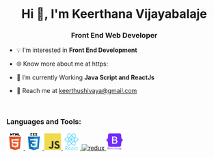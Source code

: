 <h1 align="center">Hi 👋, I'm Keerthana Vijayabalaje</h1>
<h3 align="center">Front End Web Developer</h3>

- 💡 I’m interested in <b>Front End Development</b>

- 🌐 Know more about me at https:

- 🌱 I’m currently Working <b>Java Script and ReactJs</b>

- 📧 Reach me at keerthushivaya@gmail.com

<br/>
<h3 align="left">Languages and Tools:</h3>

<p align="left">
  <a href="https://www.w3.org/html/" target="_blank"> 
		<img src="https://raw.githubusercontent.com/devicons/devicon/master/icons/html5/html5-original-wordmark.svg" alt="html5" width="40" height="40"/> 
	</a>
  <a href="https://www.w3schools.com/css/" target="_blank"> 
		<img src="https://raw.githubusercontent.com/devicons/devicon/master/icons/css3/css3-original-wordmark.svg" alt="css3" width="40" height="40"/> 
	</a>
  <a href="https://developer.mozilla.org/en-US/docs/Web/JavaScript" target="_blank"> 
		<img src="https://raw.githubusercontent.com/devicons/devicon/master/icons/javascript/javascript-original.svg" alt="javascript" width="40" height="40"/> 
	</a>
	<a href="https://reactjs.org/" target="_blank">
		<img src="https://raw.githubusercontent.com/devicons/devicon/master/icons/react/react-original-wordmark.svg" alt="react" width="40" height="40"/>
	</a>
	<a href="https://redux.js.org/" target="_blank" rel="noreferrer">
		<img src="https://cdn.worldvectorlogo.com/logos/redux.svg" alt="redux" width="40" height="40"/>
	</a>
	<a href="https://getbootstrap.com" target="_blank" rel="noreferrer">
		<img src="https://raw.githubusercontent.com/devicons/devicon/master/icons/bootstrap/bootstrap-plain-wordmark.svg" alt="bootstrap" width="40" height="40"/>
	</a>
</p>
